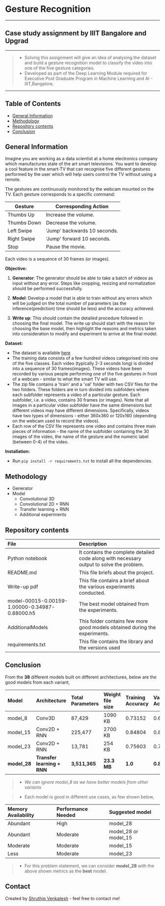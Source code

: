 # Gesture Recognition
---
## Case study assignment by IIIT Bangalore and Upgrad
---
> - Solving this assignment will give an idea of analysing the dataset and build a gesture recognition model to classify the video into one of the five gesture categories.
> - Developed as part of the Deep Learning Module required for Executive Post Graduate Program in Machine Learning and AI - IIIT,Bangalore.
---

## Table of Contents
* [General Information](#general-information)
* [Methodology](#methodology)
* [Repository contents](#repository-contents)
* [Conclusion](#conclusion)

## General Information
Imagine you are working as a data scientist at a home electronics company which manufactures state of the art smart televisions. You want to develop a cool feature in the smart-TV that can recognise five different gestures performed by the user which will help users control the TV without using a remote.

The gestures are continuously monitored by the webcam mounted on the TV. Each gesture corresponds to a specific command:
 
| Gesture | Corresponding Action |
| --- | --- | 
| Thumbs Up | Increase the volume. |
| Thumbs Down | Decrease the volume. |
| Left Swipe | 'Jump' backwards 10 seconds. |
| Right Swipe | 'Jump' forward 10 seconds. |
| Stop | Pause the movie. |

Each video is a sequence of 30 frames (or images).

**Objective:**
1. **Generator**:  The generator should be able to take a batch of videos as input without any error. Steps like cropping, resizing and normalization should be performed successfully.

2. **Model**: Develop a model that is able to train without any errors which will be judged on the total number of parameters (as the inference(prediction) time should be less) and the accuracy achieved.

3. **Write up**: This should contain the detailed procedure followed in choosing the final model. The write up should start with the reason for choosing the base model, then highlight the reasons and metrics taken into consideration to modify and experiment to arrive at the final model.

**Dataset:**
- The dataset is available [here](https://drive.google.com/uc?id=1ehyrYBQ5rbQQe6yL4XbLWe3FMvuVUGiL)
- The training data consists of a few hundred videos categorised into one of the five classes. Each video (typically 2-3 seconds long) is divided into a sequence of 30 frames(images). These videos have been recorded by various people performing one of the five gestures in front of a webcam - similar to what the smart TV will use.
- The zip file contains a 'train' and a 'val' folder with two CSV files for the two folders. These folders are in turn divided into subfolders where each subfolder represents a video of a particular gesture. Each subfolder, i.e. a video, contains 30 frames (or images). Note that all images in a particular video subfolder have the same dimensions but different videos may have different dimensions. Specifically, videos have two types of dimensions - either 360x360 or 120x160 (depending on the webcam used to record the videos).
- Each row of the CSV file represents one video and contains three main pieces of information - the name of the subfolder containing the 30 images of the video, the name of the gesture and the numeric label (between 0-4) of the video.

**Installation:**
- Run `pip install -r requirements.txt` to install all the dependencies.

## Methodology
- Generator
- Model
  - Convolutional 3D
  - Convolutional 2D + RNN
  - Transfer learning + RNN
  - Additional experiments

## Repository contents
| File | Description |
|:-----|:------------|
| Python notebook | It contains the complete detailed code along with necessary output to solve the problem. |
| README.md | This file briefs about the project. |
| Write-up pdf | This file contains a brief about the various experiments conducted. |
| model-00015-0.00159-1.00000-0.34987-0.88000.h5 | The best model obtained from the experiments. |
| AdditionalModels | This folder contains few more good models obtained during the experiments. |
| requirements.txt | This file contains the library and the versions used |

## Conclusion
From the **38** different models built on different architectures, below are the good models from each variant,

| Model | Architecture | Total Parameters | Weight file size | Training Accuracy | Validation Accuracy | Training Loss | Validation Loss |
|:--|:--|:--|:--|:--|:--|:--|:--|
| model_8 | Conv3D | 87,429 | 1090 KB | 0.73152 | 0.63 | 0.64653 | 0.93146 |
| model_15| Conv2D + RNN | 225,477 | 2700 KB | 0.84804 | 0.82 | 0.34843 | 0.48902 |
| model_23| Conv2D + RNN | 13,781 | 254 KB | 0.75603 | 0.75 | 0.62860 | 0.67698 |
| **model_28** | **Transfer learning + RNN** | **3,511,365** | **23.3 MB** | **1.0** | **0.88** | **0.00159** | **0.34987** |

> - *We can ignore model_8 as we have better models from other variants*

> - Each model is good in different use cases, as few shown below,

| Memory Availability  | Performance Needed | Suggested model |
|:--|:--|:--|
| Abundant | High        | model_28 |
| Abundant | Moderate    | model_28 or model_15 |
| Moderate | Moderate    | model_15 |
| Less     | Moderate    | model_23 |

> - For this problem statement, we can consider **model_28** with the above shown metrics as the **best** model.

## Contact
Created by [Shruthip Venkatesh](https://github.com/shruthipv96) - feel free to contact me!
